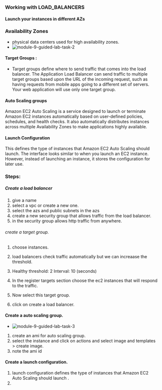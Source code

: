 ### Working with LOAD_BALANCERS

#### Launch your instances in different AZs


### Availability Zones

- physical data centers used for high availability zones.
- ![module-9-guided-lab-task-2](https://github.com/itzrahulyadav/AWS-notes/assets/65400893/840ca285-204c-480c-9d7d-9b09f4e29a3c)

#### Target Groups :  
-  Target groups define where to send traffic that
comes into the load balancer. The Application Load Balancer can send traffic to multiple target groups based upon the URL of the incoming request, such as having requests from mobile apps going to a different
set of servers. Your web application will use only one target group.

#### Auto Scaling groups

Amazon EC2 Auto Scaling is a service
designed to launch or terminate Amazon EC2 instances automatically based on user-defined policies, schedules, and health checks. It also automatically distributes instances across multiple Availability Zones to make applications highly available.

#### Launch Configuration

 This defines the type of instances that Amazon EC2 Auto Scaling should launch. 
 The interface looks similar to when you launch an EC2 instance. However, instead of launching an instance, it stores the configuration for later use.


### Steps:

##### Create a load balancer

1. give a name
2. select a vpc or create a new one.
3. select the azs and public subnets in the azs
4. create a new security group that allows traffic from the load balancer.
5. in the security group allows http traffic from anywhere.

###### create a target group.
1. choose instances.
2. load balancers check traffic automatically but we can increaase the threshold.
3.  Healthy threshold: 2
    Interval: 10 (seconds)
    
4. In the register targets section choose the ec2 instances that will respond to the traffic.
5. Now select this target group.
6. click on create a load balancer.

#### Create a auto scaling group.

-  ![module-9-guided-lab-task-3](https://github.com/itzrahulyadav/AWS-notes/assets/65400893/f01a6f1f-4d57-42c4-ad90-e3dca4a886e2)

1. create an ami for auto scaling group.
2. select the instance and click on actions and select image and templates > create image.
3. note the ami id

#### Create a launch configuration.

1. launch configuration defines the type of instances that Amazon EC2 Auto Scaling should launch .
2. 
